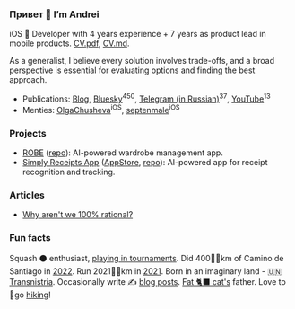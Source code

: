 ### Привет 👋 I’m Andrei

iOS  Developer with 4 years experience + 7 years as product lead in mobile products. [CV.pdf](https://github.com/AndreiChenchik/AndreiChenchik/raw/main/cv/AndreiChenchik-CV.pdf), [CV.md](https://github.com/AndreiChenchik/AndreiChenchik/blob/main/cv/AndreiChenchik-CV.md).

As a generalist, I believe every solution involves trade-offs, and a broad perspective is essential for evaluating options and finding the best approach. 

- Publications: [Blog](https://chenchik.me), [Bluesky](https://bsky.app/profile/chenchik.me)<sup>450</sup>, [Telegram (in Russian)](https://t.me/cyberbodega)<sup>37</sup>, [YouTube](https://www.youtube.com/@andreichenchik)<sup>13</sup>
- Menties: [OlgaChusheva](https://github.com/OlgaChusheva)<sup>iOS</sup>, [septenmale](https://github.com/septenmale)<sup>iOS</sup>

### Projects
- [ROBE](https://robe.mobi) ([repo](https://github.com/AndreiChenchik/ROBE)): AI-powered wardrobe management app.
- [Simply Receipts App](https://chenchik.me/posts/simply-receipts/) ([AppStore](https://apps.apple.com/us/app/simply-receipts-tracker/id1586132989), [repo](https://github.com/AndreiChenchik/receipt)): AI-powered app for receipt recognition and tracking.

### Articles
- [Why aren't we 100% rational?](https://chenchik.me/posts/why-cognitive-bias/)

### Fun facts
Squash ⚫ enthusiast, [playing in tournaments](https://rankedin.com/en/player/R000200981/andreichenchik/events). Did 400🚶‍♂️km of Camino de Santiago in [2022](https://storyteller.fit/album/384). Run 2021🏃‍♂️km in [2021](https://www.strava.com/athletes/44250763). Born in an imaginary land - 🇺🇳 [Transnistria](https://en.wikipedia.org/wiki/Transnistria). Occasionally write ✍️ [blog posts](https://chenchik.me/). [Fat 🐈‍⬛ cat's](https://raw.githubusercontent.com/AndreiChenchik/AndreiChenchik/main/icons/wMisha.jpeg) father. Love to 🥾go [hiking](https://strava.app.link/QGO09HKnWPb)!
